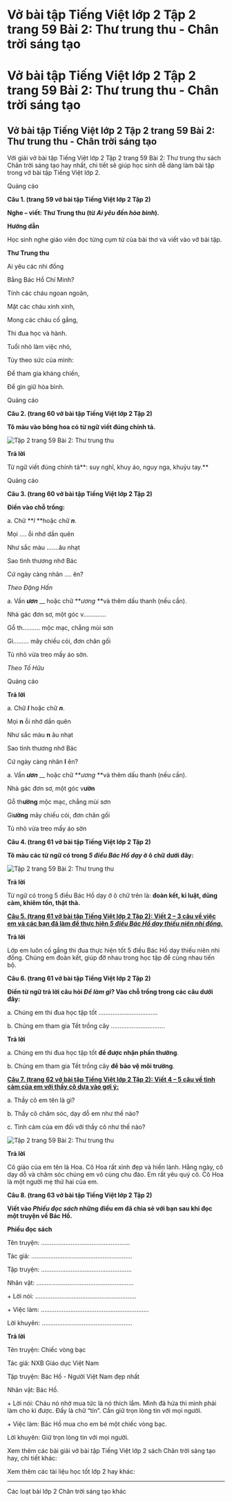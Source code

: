 # Vở bài tập Tiếng Việt lớp 2 Tập 2 trang 59 Bài 2: Thư trung thu - Chân trời sáng tạo

# Vở bài tập Tiếng Việt lớp 2 Tập 2 trang 59 Bài 2: Thư trung thu - Chân trời sáng tạo

## Vở bài tập Tiếng Việt lớp 2 Tập 2 trang 59 Bài 2: Thư trung thu - Chân trời sáng tạo

Với giải vở bài tập Tiếng Việt lớp 2 Tập 2 trang 59 Bài 2: Thư trung thu sách Chân trời sáng tạo hay nhất, chi tiết sẽ giúp học sinh dễ dàng làm bài tập trong vở bài tập Tiếng Việt lớp 2.

Quảng cáo

**Câu 1. (trang 59 vở bài tập Tiếng Việt lớp 2 Tập 2)**

**Nghe – viết: Thư Trung thu (từ _Ai yêu_ đến _hòa bình_).**

**Hướng dẫn**

Học sinh nghe giáo viên đọc từng cụm từ của bài thơ và viết vào vở bài tập.

**Thư Trung thu**

Ai yêu các nhi đồng

Bằng Bác Hồ Chí Minh?

Tính các cháu ngoan ngoãn,

Mặt các cháu xinh xinh,

Mong các cháu cố gắng,

Thi đua học và hành.

Tuổi nhỏ làm việc nhỏ,

Tùy theo sức của mình:

Để tham gia kháng chiến,

Để gìn giữ hòa bình. 

Quảng cáo

**Câu 2. (trang 60 vở bài tập Tiếng Việt lớp 2 Tập 2)**

**Tô màu vào bông hoa có từ ngữ viết đúng chính tả.**

![Tập 2 trang 59 Bài 2: Thư trung thu](https://vietjack.com/vbt-tieng-viet-2-ct/images/bai-2-thu-trung-thu.png)

**Trả lời**

Từ ngữ viết đúng chính tả**: suy nghĩ, khuy áo, nguy nga, khuỷu tay.**

Quảng cáo

**Câu 3. (trang 60 vở bài tập Tiếng Việt lớp 2 Tập 2)**

**Điền vào chỗ trống:**

a. Chữ **_l_ **hoặc chữ **_n_**.

Mọi .... ỗi nhớ dần quên

Như sắc màu .......âu nhạt

Sao tình thương nhớ Bác

Cứ ngày càng nhân .... ên? 

 _Theo Đặng Hấn_

a. Vần **_ươn_** __ hoặc chữ **_ương_ **và thêm dấu thanh (nếu cần).

Nhà gác đơn sơ, một góc v.............

Gỗ th.......... mộc mạc, chẳng mùi sơn

Gi......... mây chiếu cói, đơn chăn gối

Tủ nhỏ vừa treo mấy áo sờn.

_Theo Tố Hữu_

Quảng cáo

**Trả lời**

a. Chữ **_l_** hoặc chữ **_n_**.

Mọi **n** ỗi nhớ dần quên

Như sắc màu **n** âu nhạt

Sao tình thương nhớ Bác

Cứ ngày càng nhân **l** ên? 

a. Vần **_ươn_** __ hoặc chữ **_ương_ **và thêm dấu thanh (nếu cần).

Nhà gác đơn sơ, một góc v**ườn**

Gỗ th**ường** mộc mạc, chẳng mùi sơn

Gi**ường** mây chiếu cói, đơn chăn gối

Tủ nhỏ vừa treo mấy áo sờn

**Câu 4. (trang 61 vở bài tập Tiếng Việt lớp 2 Tập 2)**

**Tô màu các từ ngữ có trong _5 điều Bác Hồ dạy_ ở ô chữ dưới đây:**

![Tập 2 trang 59 Bài 2: Thư trung thu](https://vietjack.com/vbt-tieng-viet-2-ct/images/bai-2-1-thu-trung-thu.png)

**Trả lời**

Từ ngữ có trong 5 điều Bác Hồ dạy ở ô chữ trên là: **đoàn kết, kỉ luật, dũng cảm, khiêm tốn, thật thà.**

[**Câu 5. (trang 61 vở bài tập Tiếng Việt lớp 2 Tập 2): Viết 2 – 3 câu về việc em và các bạn đã làm để thực hiện _5 điều Bác Hồ dạy thiếu niên nhi đồng._**](https://vietjack.com/vbt-tieng-viet-2-ct/viet-2-3-cau-ve-viec-em-va-cac-ban-da-lam-de-thuc-hien-5-dieu-bac-ho-day-vm.jsp)

**Trả lời**

Lớp em luôn cố gắng thi đua thực hiện tốt 5 điều Bác Hồ dạy thiếu niên nhi đồng. Chúng em đoàn kết, giúp đỡ nhau trong học tập để cùng nhau tiến bộ.

**Câu 6. (trang 61 vở bài tập Tiếng Việt lớp 2 Tập 2)**

**Điền từ ngữ trả lời câu hỏi _Để làm gì_? Vào chỗ trống trong các câu dưới đây:**

a. Chúng em thi đua học tập tốt ..................................

b. Chúng em tham gia Tết trồng cây ...............................

**Trả lời**

a. Chúng em thi đua học tập tốt **để được nhận phần thưởng**.

b. Chúng em tham gia Tết trồng cây **để bảo vệ môi trường**.

[**Câu 7. (trang 62 vở bài tập Tiếng Việt lớp 2 Tập 2): Viết 4 – 5 câu về tình cảm của em với thầy cô dựa vào gợi ý:**](https://vietjack.com/vbt-tieng-viet-2-ct/viet-4-5-cau-ve-tinh-cam-cua-em-voi-thay-co-vm.jsp)

a. Thầy cô em tên là gì?

b. Thầy cô chăm sóc, dạy dỗ em như thế nào?

c. Tình cảm của em đối với thầy cô như thế nào?

![Tập 2 trang 59 Bài 2: Thư trung thu](https://vietjack.com/vbt-tieng-viet-2-ct/images/bai-2-2-thu-trung-thu.png)

**Trả lời**

Cô giáo của em tên là Hoa. Cô Hoa rất xinh đẹp và hiền lành. Hằng ngày, cô dạy dỗ và chăm sóc chúng em vô cùng chu đáo. Em rất yêu quý cô. Cô Hoa là một người mẹ thứ hai của em. 

**Câu 8. (trang 63 vở bài tập Tiếng Việt lớp 2 Tập 2)**

**Viết vào _Phiếu đọc sách_ những điều em đã chia sẻ với bạn sau khi đọc một truyện về Bác Hồ.**

**Phiếu đọc sách**

Tên truyện: ...................................................

Tác giả: ..........................................................

Tập truyện: ....................................................

Nhân vật: ........................................................

\+ Lời nói: ..........................................................

\+ Việc làm: ..............................................................

Lời khuyên: ....................................................

**Trả lời**

Tên truyện: Chiếc vòng bạc

Tác giả: NXB Giáo dục Việt Nam

Tập truyện: Bác Hồ - Người Việt Nam đẹp nhất

Nhân vật: Bác Hồ.

\+ Lời nói: Cháu nó nhờ mua tức là nó thích lắm. Mình đã hứa thì mình phải làm cho kì được. Đấy là chữ “tín”. Cần giữ trọn lòng tin với mọi người.

\+ Việc làm: Bác Hồ mua cho em bé một chiếc vòng bạc.

Lời khuyên: Giữ trọn lòng tin với mọi người.

Xem thêm các bài giải vở bài tập Tiếng Việt lớp 2 sách Chân trời sáng tạo hay, chi tiết khác:

Xem thêm các tài liệu học tốt lớp 2 hay khác:

* * *

Các loạt bài lớp 2 Chân trời sáng tạo khác
